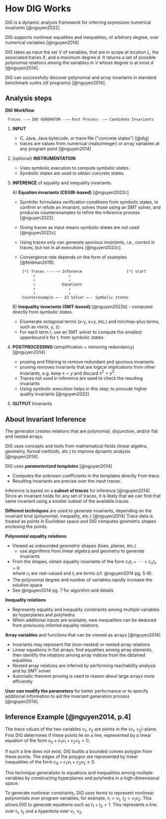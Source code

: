 # How DIG Works

DIG is a dynamic analysis framework for inferring expressive numerical invariants [@nguyen2022].

DIG supports nonlinear equalities and inequalities, of arbitrary degree, over numerical variables [@nguyen2014]

DIG takes as input the set $V$ of variables, that are in scope at location $L$, the associated traces $X$, and a maximum degree $d$. 
It returns a set of possible polynomial relations among the variables in $V$ whose degree is at most $d$ [@nguyen2014].

DIG can successfully discover polynomial and array invariants in standard benchmark suites (of programs) [@nguyen2014].

## Analysis steps

**DIG Workflow**

     Traces --→ INV GENERATOR --→ Post Process --→ Candidate Invariants

1. **INPUT**
   - C, Java, Java bytecode, or trace file ("concrete states") [@dig]
   - traces are values from numerical (reals/integer) or array variables at any program point [@nguyen2014]

2. (optional) **INSTRUMENTATION**                     
   - Uses symbolic execution to compute symbolic states.
   - Symbolic states are used to obtain concrete states.

3. **INFERENCE** of equality and inequality invariants.

   A) **Equation invariants (CEGIR-based)** [@nguyen2022c]      
      - SymInfer formulates verification conditions from symbolic states, 
        to confirm or refute an invariant, solves those using an SMT solver, 
        and produces counterexamples to refine the inference process [@nguyen2022]. 
      - Giving traces as input means symbolic states are not used [@nguyen2022c]     
      - Using traces only can generate _spurious invariants_, i.e., correct in traces,
        but not in all executions [@nguyen2022c].
      - Convergence rate depends on the form of examples [@feldman2019].

             [*] Traces -----→ Inference                    [*] start
                  ↑               ↓     
                  ↑               ↓     
                  ↑            Equations   
                  ↑               ↓     
                  ↑               ↓     
             Counterexample ←-- Z3 Solver ←-- Symbolic states
   
   B) **Inequality invariants (SMT-based)** [@nguyen2022b] - computed directly from symbolic states. 
      - Enumerate octagonal terms (x-y, x+y, etc.) and min/max-plus 
        terms, such as min(x, y, z). 
      - For each term t, use an SMT solver to compute the smallest 
        upperbound k for t, from symbolic states.

4. **POSTPROCESSING** (simplification + removing redundancy) [@nguyen2014]
   - pruning and filtering to remove redundant and spurious invariants
   - pruning removes invariants that are logical implications from other invariants, 
     e.g. keep $x=y$ and discard $x^2=y^2$.
   - Traces not used in inference are used to check the resulting invariants
   - Using symbolic execution helps in this step; to procude higher quality invariants [@nguyen2022]

5. **OUTPUT** Invariants

## About Invariant Inference

The generator creates relations that are polynomial, disjunctive, and/or flat and nested arrays.

DIG uses concepts and tools from mathematical fields (linear algebra, geometry, formal methods, etc.) to improve dynamic analysis [@nguyen2014].

DIG uses **_parameterized templates_** [@nguyen2014]
- Computes the unknown coefficients in the templates directly from trace.
- Resulting invariants are precise over the input traces.

Inference is based on a **subset of traces** for inference [@nguyen2014]
Since an invariant holds for any set of traces, it is likely that we
can find that same invariant using a smaller subset of the available traces.

**Different techniques** are used to generate invariants, depending on the
invariant kind (polynomial, inequality, etc.) [@nguyen2014]
Trace data is treated as points in Euclidean space and DIG computes
geometric shapes enclosing the points.

**Polynomial equality relations**
- Viewed as unbounded geometric shapes (lines, planes, etc.)
  + use algorithms from linear algebra and geometry to generate invariants
- From the shapes, obtain equality invariants of the form $c_1t_1 + ··· + c_nt_n = 0$     
  where $c_i$ are real-valued and $t_i$ are _terms_ (cf. @nguyen2014 pg. 5-6).
- The polynomial degree and number of variables rapidly increase the solution space
- See @nguyen2014 pg. 7 for algorithm and details

**Inequality relations**
- Represents equality and inequality constraints among multiple variables as
  hyperplanes and polyhedra.
- When additional inputs are available, new inequalities can be deduced from
  previously inferred equality relations.

**Array variables** and functions that can be viewed as arrays [@nguyen2014]
- Invariants may represent flat (non-nested) or nested array relations 
- Linear equations in flat arrays: find equalities among array elements, then
  identify the relations among array indices from the obtained equalities
- Nested array relations are inferred by performing reachability analysis and by
  SMT solver
- Automatic theorem proving is used to reason about large arrays more
  efficiently

**User can modify the parameters** for better performance or to specify additional information to aid the invariant generation process [@nguyen2014].

## Inference Example [@nguyen2014, p.4]

The trace values of the two variables $v_1$, $v_2$ are points in the ($v_1$, $v_2$)-plane. 
First DIG determines if these points lie on a line, represented by a linear equation of the form $c_0 + c_1v_1 + c_2v_2 = 0$.

If such a line does not exist, DIG builds a bounded convex polygon from these points. 
The edges of the polygon are represented by linear inequalities of the form $c_0 + c_1v_1 + c_2v_2 \geq 0$.

This technique generalizes to equations and inequalities among multiple variables by constructing hyperplanes and polyhedra in a high-dimensional space.

To generate nonlinear constraints, DIG uses terms to represent nonlinear polynomials over program variables, for example, $t_1 = v_1$, $t_2 = v_1v_2$. 
This allows DIG to generate equations such as $t_1 + t_2 = 1$. 
This represents a line over $t_1$, $t_2$ and a hyperbola over $v_1$, $v_2$.

